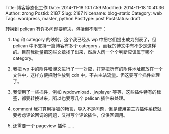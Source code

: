 Title: 博客静态化工作
Date: 2014-11-18 10:17:59
Modified: 2014-11-18 10:41:36
Author: zrong
Postid: 2187
Slug: 2187
Nicename: blog-static
Category: web
Tags: wordpress, master, python
Posttype: post
Poststatus: draft

转换到 pelican 有许多问题要解决，包括但不限于：

1. tag 和 category 的映射。这个我已经从 wp 中把它们提出成为列表了，但 pelican 中不支持一篇博客有多个 category 。而我的博文中有不少是这样的。目前我批量把这些文章找了出来，然后人肉一个个判断应该属于哪个 category。

2. 我把 wp 中的附件和博文进行了一一对应，打算把所有的附件地址都放在一个 文件中，这样方便把附件放到 cdn 中。不占主站流量。但这要写个插件处理了。

3. 我使用了一些插件，例如 wpdownload、jwplayer 等等，这些插件特有的标签，都要转换过来，所以也要写几个 pelican 插件来处理。

4. comment 我打算用搜狐的畅言，导入不是问题，但是使用第三方插件系统就要考虑评论回调的问题，又得写个评论插件，仅供回调用。

5. 还需要一个 pageview 插件…… 
